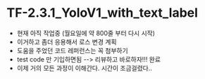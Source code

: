 # TF-2.3.1_YoloV1_with_text_label
* 현재 아직 작업중 (월요일에 약 800줄 부터 다시 시작)
* 이거하고 좀더 응용해서 로스 변경 계획
* 도움을 주었던 코드 레퍼런스는 꼭 첨부하기
* test code 만 기입하면됨 --> 리뷰하고 바로하자!!! 완료
* 이제 거의 모든 과정이 이해간다. 시간이 조금걸렸다..

